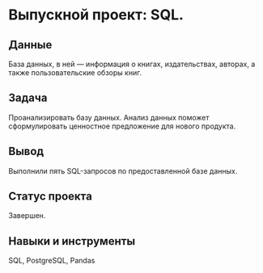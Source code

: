 #  Выпускной проект: SQL.

## Данные

База данных, в ней — информация о книгах, издательствах, авторах, а также пользовательские обзоры книг.

## Задача

Проанализировать базу данных. Анализ данных поможет сформулировать ценностное предложение для нового продукта.

## Вывод

Выполнили пять SQL-запросов по предоставленной базе данных. 

## Статус проекта

Завершен.

## Навыки и инструменты

SQL, PostgreSQL, Pandas
